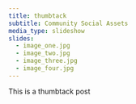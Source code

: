 ```yaml
---
title: thumbtack
subtitle: Community Social Assets
media_type: slideshow
slides:
  - image_one.jpg
  - image_two.jpg
  - image_three.jpg
  - image_four.jpg
---
```


This is a thumbtack post
